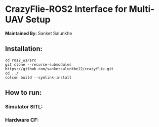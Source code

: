 # CrazyFlie-ROS2 Interface for Multi-UAV Setup

**Maintained By:** Sanket Salunkhe


## Installation:

```
cd ros2_ws/src
git clone --recurse-submodules https://github.com/sanketsalunkhe12/crazyflie.git
cd ../
colcon build --symlink-install
```


## How to run:

### Simulator SITL:

### Hardware CF:


